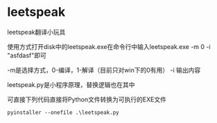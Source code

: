 # leetspeak
leetspeak翻译小玩具

使用方式打开disk中的leetspeak.exe在命令行中输入leetspeak.exe -m 0 -i "asfdasf"即可

-m是选择方式，0-编译，1-解译（目前只对win下的0有用）
-i 输出内容

leetspeak.py是小程序原理，替换逻辑也在其中

可直接下列代码直接将Python文件转换为可执行的EXE文件
```
pyinstaller --onefile .\leetspeak.py
```
